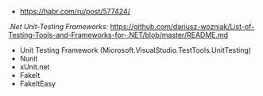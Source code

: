 - https://habr.com/ru/post/577424/

*.Net Unit-Testing Frameworks:*
https://github.com/dariusz-wozniak/List-of-Testing-Tools-and-Frameworks-for-.NET/blob/master/README.md

- Unit Testing Framework (Microsoft.VisualStudio.TestTools.UnitTesting)
- Nunit
- xUnit.net
- FakeIt
- FakeItEasy
